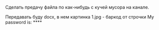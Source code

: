 Сделать предачу файла по как-нибудь с кучей мусора на канале.

Передавать буду docx, в нем картинка 1.jpg - баркод от строчки My password is: ****


